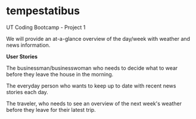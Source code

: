# tempestatibus
UT Coding Bootcamp - Project 1


We will provide an at-a-glance overview of the day/week with weather and news information.

**User Stories**

The businessman/businesswoman who needs to decide what to wear before they leave the house in the morning.

The everyday person who wants to keep up to date with recent news stories each day.

The traveler, who needs to see an overview of the next week's weather before they leave for their latest trip.
